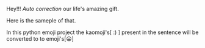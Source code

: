 Hey!!! *Auto correction* our life's amazing gift.

Here is the sameple of that.

In this python emoji project the kaomoji's[ :) ] present in the sentence will be converted to to emoji's[😀]
